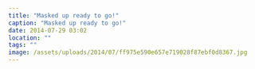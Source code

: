```yaml
---
title: "Masked up ready to go!"
caption: "Masked up ready to go!"
date: 2014-07-29 03:02
location: ""
tags: ""
image: /assets/uploads/2014/07/ff975e590e657e719028f87ebf0d8367.jpg
---
```

